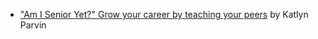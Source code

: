 * ["Am I Senior Yet?" Grow your career by teaching your peers](https://www.youtube.com/watch?v=jcTmoOHhG9A&t=25s) by Katlyn Parvin
